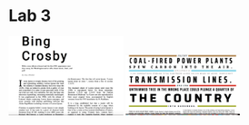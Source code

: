 # Lab 3

<p float="left">
  <img src="Lab3-1/Lab3-1_Result.png" width="40%" alt="Lab 3-1"/>
  <img src="Lab3-2/Lab3-2_Result.png" width="40%" alt="Lab 3-2"/> 
</p>
